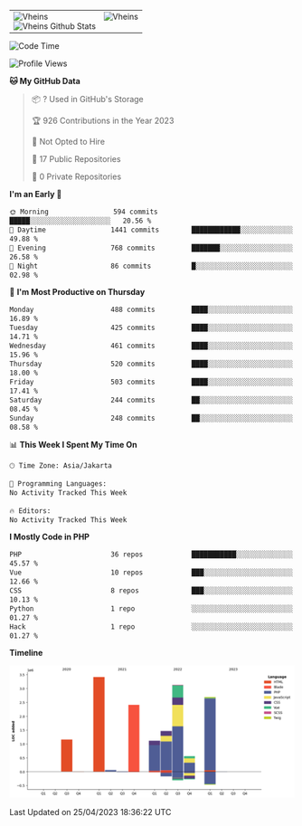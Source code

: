 <table>
  <tr>
    <td valign="top">
      <img src="https://github-readme-streak-stats.herokuapp.com/?user=Vheins&" alt="Vheins" /><br/>
      <img src="https://github-readme-stats.vercel.app/api?username=vheins&count_private=true&show_icons=true" alt="Vheins Github Stats">
    </td>
    <td valign="top">
      <img src="https://github-readme-stats.vercel.app/api/top-langs/?username=Vheins&count_private=true" alt="Vheins" /><br/>
    </td>
  </tr>
</table>

<!--START_SECTION:waka-->
![Code Time](http://img.shields.io/badge/Code%20Time-148%20hrs%2057%20mins-blue)

![Profile Views](http://img.shields.io/badge/Profile%20Views-0-blue)

**🐱 My GitHub Data** 

> 📦 ? Used in GitHub's Storage 
 > 
> 🏆 926 Contributions in the Year 2023
 > 
> 🚫 Not Opted to Hire
 > 
> 📜 17 Public Repositories 
 > 
> 🔑 0 Private Repositories 
 > 
**I'm an Early 🐤** 

```text
🌞 Morning                594 commits         █████░░░░░░░░░░░░░░░░░░░░   20.56 % 
🌆 Daytime                1441 commits        ████████████░░░░░░░░░░░░░   49.88 % 
🌃 Evening                768 commits         ███████░░░░░░░░░░░░░░░░░░   26.58 % 
🌙 Night                  86 commits          █░░░░░░░░░░░░░░░░░░░░░░░░   02.98 % 
```
📅 **I'm Most Productive on Thursday** 

```text
Monday                   488 commits         ████░░░░░░░░░░░░░░░░░░░░░   16.89 % 
Tuesday                  425 commits         ████░░░░░░░░░░░░░░░░░░░░░   14.71 % 
Wednesday                461 commits         ████░░░░░░░░░░░░░░░░░░░░░   15.96 % 
Thursday                 520 commits         ████░░░░░░░░░░░░░░░░░░░░░   18.00 % 
Friday                   503 commits         ████░░░░░░░░░░░░░░░░░░░░░   17.41 % 
Saturday                 244 commits         ██░░░░░░░░░░░░░░░░░░░░░░░   08.45 % 
Sunday                   248 commits         ██░░░░░░░░░░░░░░░░░░░░░░░   08.58 % 
```


📊 **This Week I Spent My Time On** 

```text
🕑︎ Time Zone: Asia/Jakarta

💬 Programming Languages: 
No Activity Tracked This Week

🔥 Editors: 
No Activity Tracked This Week
```

**I Mostly Code in PHP** 

```text
PHP                      36 repos            ███████████░░░░░░░░░░░░░░   45.57 % 
Vue                      10 repos            ███░░░░░░░░░░░░░░░░░░░░░░   12.66 % 
CSS                      8 repos             ███░░░░░░░░░░░░░░░░░░░░░░   10.13 % 
Python                   1 repo              ░░░░░░░░░░░░░░░░░░░░░░░░░   01.27 % 
Hack                     1 repo              ░░░░░░░░░░░░░░░░░░░░░░░░░   01.27 % 
```



**Timeline**

![Lines of Code chart](https://raw.githubusercontent.com/vheins/vheins/main/assets/bar_graph.png)


 Last Updated on 25/04/2023 18:36:22 UTC
<!--END_SECTION:waka-->
